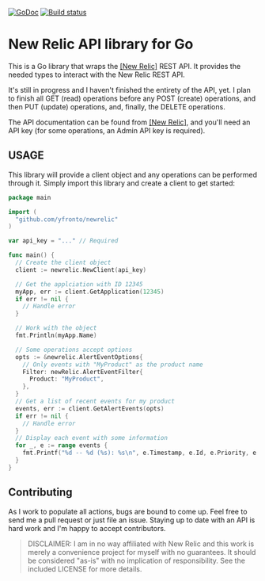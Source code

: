 [![GoDoc](http://img.shields.io/badge/godoc-reference-blue.svg)](http://godoc.org/github.com/yfronto/newrelic)
[![Build
status](https://travis-ci.org/yfronto/newrelic.svg)](https://travis-ci.org/yfronto/newrelic)

# New Relic API library for Go

This is a Go library that wraps the [[New Relic]][1] REST
API. It provides the needed types to interact with the New Relic REST API.

It's still in progress and I haven't finished the entirety of the API, yet. I
plan to finish all GET (read) operations before any POST (create) operations,
and then PUT (update) operations, and, finally, the DELETE operations.

The API documentation can be found from [[New Relic]][1],
and you'll need an API key (for some operations, an Admin API key is
required).

## USAGE

This library will provide a client object and any operations can be performed
through it. Simply import this library and create a client to get started:

```go
package main

import (
  "github.com/yfronto/newrelic"
)

var api_key = "..." // Required

func main() {
  // Create the client object
  client := newrelic.NewClient(api_key)

  // Get the applciation with ID 12345
  myApp, err := client.GetApplication(12345)
  if err != nil {
    // Handle error
  }

  // Work with the object
  fmt.Println(myApp.Name)

  // Some operations accept options
  opts := &newrelic.AlertEventOptions{
    // Only events with "MyProduct" as the product name
    Filter: newRelic.AlertEventFilter{
      Product: "MyProduct",
    },
  }
  // Get a list of recent events for my product
  events, err := client.GetAlertEvents(opts)
  if err != nil {
    // Handle error
  }
  // Display each event with some information
  for _, e := range events {
    fmt.Printf("%d -- %d (%s): %s\n", e.Timestamp, e.Id, e.Priority, e.Description)
  }
}
```

## Contributing

As I work to populate all actions, bugs are bound to come up. Feel free to
send me a pull request or just file an issue. Staying up to date with an API
is hard work and I'm happy to accept contributors.

> DISCLAIMER: I am in no way affiliated with New Relic and this work is merely a
> convenience project for myself with no guarantees. It should be considered
> "as-is" with no implication of responsibility. See the included LICENSE for
> more details.

[1]: http://www.newrelic.com